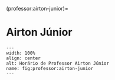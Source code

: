 (professor:airton-junior)=

# Airton Júnior

```{figure} ../_static/img/professor/airton-junior.png
---
width: 100%
align: center
alt: Horário de Professor Airton Júnior
name: fig:professor:airton-junior
---
```

